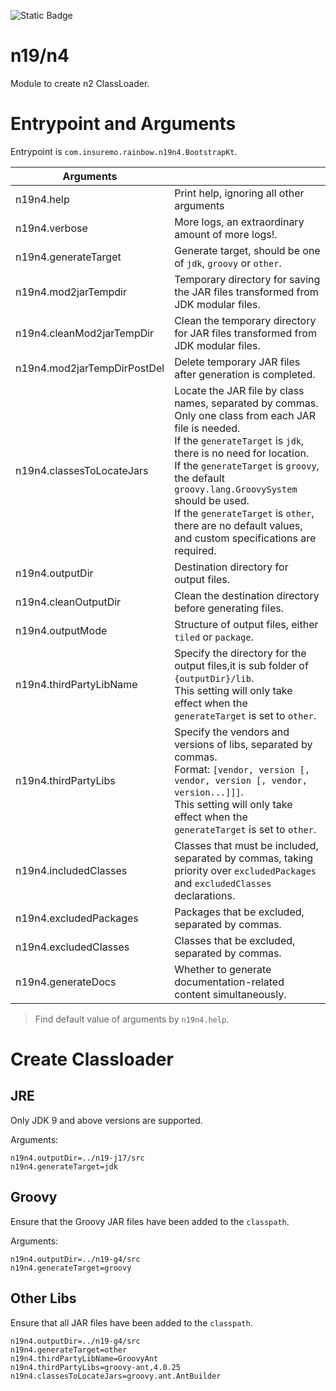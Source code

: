 ![Static Badge](https://img.shields.io/badge/InsureMO-777AF2.svg)

# n19/n4

Module to create n2 ClassLoader.

# Entrypoint and Arguments

Entrypoint is `com.insuremo.rainbow.n19n4.BootstrapKt`.

| Arguments                   |                                                                                                                                                                                                                                                                                                                                                                                      |
|-----------------------------|--------------------------------------------------------------------------------------------------------------------------------------------------------------------------------------------------------------------------------------------------------------------------------------------------------------------------------------------------------------------------------------|
| n19n4.help                  | Print help, ignoring all other arguments                                                                                                                                                                                                                                                                                                                                             |
| n19n4.verbose               | More logs, an extraordinary amount of more logs!.                                                                                                                                                                                                                                                                                                                                    |
| n19n4.generateTarget        | Generate target, should be one of `jdk`, `groovy` or `other`.                                                                                                                                                                                                                                                                                                                        |
| n19n4.mod2jarTempdir        | Temporary directory for saving the JAR files transformed from JDK modular files.                                                                                                                                                                                                                                                                                                     |
| n19n4.cleanMod2jarTempDir   | Clean the temporary directory for JAR files transformed from JDK modular files.                                                                                                                                                                                                                                                                                                      |
| n19n4.mod2jarTempDirPostDel | Delete temporary JAR files after generation is completed.                                                                                                                                                                                                                                                                                                                            |
| n19n4.classesToLocateJars   | Locate the JAR file by class names, separated by commas. Only one class from each JAR file is needed.<br>If the `generateTarget` is `jdk`, there is no need for location.<br>If the `generateTarget` is `groovy`, the default `groovy.lang.GroovySystem` should be used.<br>If the `generateTarget` is `other`, there are no default values, and custom specifications are required. |
| n19n4.outputDir             | Destination directory for output files.                                                                                                                                                                                                                                                                                                                                              |
| n19n4.cleanOutputDir        | Clean the destination directory before generating files.                                                                                                                                                                                                                                                                                                                             |
| n19n4.outputMode            | Structure of output files, either `tiled` or `package`.                                                                                                                                                                                                                                                                                                                              |
| n19n4.thirdPartyLibName     | Specify the directory for the output files,it is sub folder of `{outputDir}/lib`.<br>This setting will only take effect when the `generateTarget` is set to `other`.                                                                                                                                                                                                                 |
| n19n4.thirdPartyLibs        | Specify the vendors and versions of libs, separated by commas.<br>Format: `[vendor, version [, vendor, version [, vendor, version...]]]`.<br>This setting will only take effect when the `generateTarget` is set to `other`.                                                                                                                                                         |
| n19n4.includedClasses       | Classes that must be included, separated by commas, taking priority over `excludedPackages` and `excludedClasses` declarations.                                                                                                                                                                                                                                                      |
| n19n4.excludedPackages      | Packages that be excluded, separated by commas.                                                                                                                                                                                                                                                                                                                                      |
| n19n4.excludedClasses       | Classes that be excluded, separated by commas.                                                                                                                                                                                                                                                                                                                                       |
| n19n4.generateDocs          | Whether to generate documentation-related content simultaneously.                                                                                                                                                                                                                                                                                                                    |

> Find default value of arguments by `n19n4.help`.

# Create Classloader

## JRE

Only JDK 9 and above versions are supported.

Arguments:

```
n19n4.outputDir=../n19-j17/src
n19n4.generateTarget=jdk
```

## Groovy

Ensure that the Groovy JAR files have been added to the `classpath`.

Arguments:

```
n19n4.outputDir=../n19-g4/src
n19n4.generateTarget=groovy
```

## Other Libs

Ensure that all JAR files have been added to the `classpath`.

```
n19n4.outputDir=../n19-g4/src
n19n4.generateTarget=other
n19n4.thirdPartyLibName=GroovyAnt
n19n4.thirdPartyLibs=groovy-ant,4.0.25
n19n4.classesToLocateJars=groovy.ant.AntBuilder
```